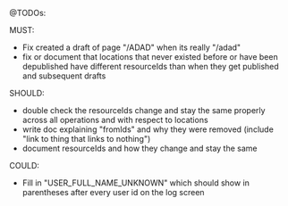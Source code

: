 @TODOs:

MUST:
- Fix created a draft of page "/ADAD" when its really "/adad"
- fix or document that locations that never existed before or have been depublished have different resourceIds than when they get published and subsequent drafts

SHOULD:
- double check the resourceIds change and stay the same properly across all operations and with respect to locations
- write doc explaining "fromIds" and why they were removed (include "link to thing that links to nothing") 
- document resourceIds and how they change and stay the same

COULD:
- Fill in "USER_FULL_NAME_UNKNOWN" which should show in parentheses after every user id on the log screen
